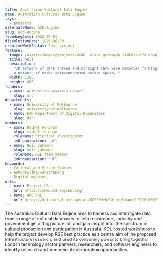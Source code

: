 ```yaml
---
title: Australian Cultural Data Engine
name: Australian Cultural Data Engine
tags:
  - projects
alternateName: ACD-Engine
slug: acd-engine
foundingDate: 2022-07-01
dissolutionDate: 2023-06-30
creativeWorkStatus: Post-project
feature:
  image: /assets/images/projects/ACDE--alina-grubnyak-ZiQkhI7417A-unsplash.jpg
  title: null
  description:
    "3D artwork of dark thread and straight dark wire material forming
    a network of nodes interconnected across space. "
  width: 1200
  height: 800
funders:
  - name: Australian Research Council
    slug: arc
departments:
  - name: University of Melbourne
    slug: university-of-melbourne
  - name: FAH Department of Digital Humanities
    slug: ddh
members:
  - name: Rachel Fensham
    slug: rachel-fensham
    roleName: Principal investigator
    inOrganisation: null
  - name: Neil Jakeman
    slug: neil-jakeman
    roleName: RSE team member
    inOrganisation: null
keywords:
  - Cultural and Museum Studies
  - Webcrawling/webscraping
  - Digital mapping
urls:
  - name: Project URL
    url: https://www.acd-engine.org/
  - name: ARC URL
    url: https://dataportal.arc.gov.au/NCGP/Web/Grant/Grant/LE210100021
---
```


The Australian Cultural Data Engine aims to harness and interrogate data from a range of cultural databases to help researchers, industry and government get a 'big picture' of, and gain insight into, the spectrum of cultural production and participation in Australia. KDL hosted workshops to help the project develop RSE best practice as a central aim of the proposed infrastructure research, and used its convening power to bring together London technology sector partners, researchers, and software engineers to identify research and commercial collaboration opportunities.
